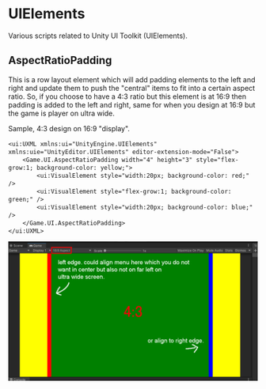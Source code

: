# UIElements
Various scripts related to Unity UI Toolkit (UIElements).

## AspectRatioPadding

This is a row layout element which will add padding elements to the left and right and update them to push the "central" items to fit into a certain aspect ratio. So, if you choose to have a 4:3 ratio but this element is at 16:9 then padding is added to the left and right, same for when you design at 16:9 but the game is player on ultra wide. 

Sample, 4:3 design on 16:9 "display".

```
<ui:UXML xmlns:ui="UnityEngine.UIElements" xmlns:uie="UnityEditor.UIElements" editor-extension-mode="False">
    <Game.UI.AspectRatioPadding width="4" height="3" style="flex-grow:1; background-color: yellow;">
        <ui:VisualElement style="width:20px; background-color: red;" />
        <ui:VisualElement style="flex-grow:1; background-color: green;" />
        <ui:VisualElement style="width:20px; background-color: blue;" />
    </Game.UI.AspectRatioPadding>
</ui:UXML>
```

![Image of AspectRatioPadding](/Images/aspectratio.png)
